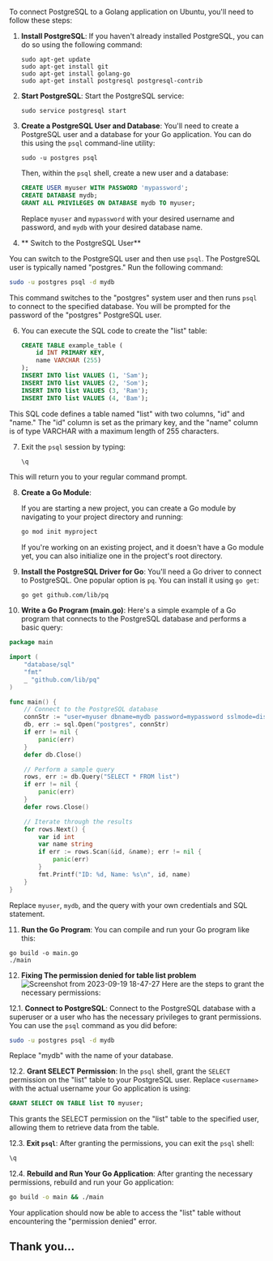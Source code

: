 To connect PostgreSQL to a Golang application on Ubuntu, you'll need to follow these steps:

1. **Install PostgreSQL**: If you haven't already installed PostgreSQL, you can do so using the following command:

   ```
   sudo apt-get update
   sudo apt-get install git
   sudo apt-get install golang-go
   sudo apt-get install postgresql postgresql-contrib
   ```

2. **Start PostgreSQL**: Start the PostgreSQL service:

   ```
   sudo service postgresql start
   ```

3. **Create a PostgreSQL User and Database**:
   You'll need to create a PostgreSQL user and a database for your Go application. You can do this using the `psql` command-line utility:

   ```
   sudo -u postgres psql
   ```

   Then, within the `psql` shell, create a new user and a database:

   ```sql
   CREATE USER myuser WITH PASSWORD 'mypassword';
   CREATE DATABASE mydb;
   GRANT ALL PRIVILEGES ON DATABASE mydb TO myuser;
   ```

   Replace `myuser` and `mypassword` with your desired username and password, and `mydb` with your desired database name.

5. ** Switch to the PostgreSQL User**

You can switch to the PostgreSQL user and then use `psql`. The PostgreSQL user is typically named "postgres." Run the following command:

```bash
sudo -u postgres psql -d mydb
```

This command switches to the "postgres" system user and then runs `psql` to connect to the specified database. You will be prompted for the password of the "postgres" PostgreSQL user.


6. You can execute the SQL code to create the "list" table:

   ```sql
   CREATE TABLE example_table (
       id INT PRIMARY KEY,
       name VARCHAR (255)
   );
   INSERT INTO list VALUES (1, 'Sam');
   INSERT INTO list VALUES (2, 'Som');
   INSERT INTO list VALUES (3, 'Ram');
   INSERT INTO list VALUES (4, 'Bam');
   ```

This SQL code defines a table named "list" with two columns, "id" and "name." The "id" column is set as the primary key, and the "name" column is of type VARCHAR with a maximum length of 255 characters.

7. Exit the `psql` session by typing:

   ```sql
   \q
   ```
   
This will return you to your regular command prompt.






8. **Create a Go Module**:

   If you are starting a new project, you can create a Go module by navigating to your project directory and running:

   ```bash
   go mod init myproject
   ```

   If you're working on an existing project, and it doesn't have a Go module yet, you can also initialize one in the project's root directory.

   
9. **Install the PostgreSQL Driver for Go**:
   You'll need a Go driver to connect to PostgreSQL. One popular option is `pq`. You can install it using `go get`:

   ```
   go get github.com/lib/pq
   ```

10. **Write a Go Program (main.go)**:
   Here's a simple example of a Go program that connects to the PostgreSQL database and performs a basic query:

   ```go
   package main

   import (
       "database/sql"
       "fmt"
       _ "github.com/lib/pq"
   )

   func main() {
       // Connect to the PostgreSQL database
       connStr := "user=myuser dbname=mydb password=mypassword sslmode=disable"
       db, err := sql.Open("postgres", connStr)
       if err != nil {
           panic(err)
       }
       defer db.Close()

       // Perform a sample query
       rows, err := db.Query("SELECT * FROM list")
       if err != nil {
           panic(err)
       }
       defer rows.Close()

       // Iterate through the results
       for rows.Next() {
           var id int
           var name string
           if err := rows.Scan(&id, &name); err != nil {
               panic(err)
           }
           fmt.Printf("ID: %d, Name: %s\n", id, name)
       }
   }
   ```

   Replace `myuser`, `mydb`, and the query with your own credentials and SQL statement.

11. **Run the Go Program**:
   You can compile and run your Go program like this:

   ```
   go build -o main.go
   ./main
   ```

12. **Fixing The permission denied for table list problem**
![Screenshot from 2023-09-19 18-47-27](https://github.com/KKBUGHUNTER/Others/assets/91019132/753e3674-17ed-429d-b9d6-81de0fdbf1e9)
 Here are the steps to grant the necessary permissions:

12.1. **Connect to PostgreSQL**: Connect to the PostgreSQL database with a superuser or a user who has the necessary privileges to grant permissions. You can use the `psql` command as you did before:

   ```bash
   sudo -u postgres psql -d mydb
   ```

   Replace "mydb" with the name of your database.

12.2. **Grant SELECT Permission**: In the `psql` shell, grant the `SELECT` permission on the "list" table to your PostgreSQL user. Replace `<username>` with the actual username your Go application is using:

   ```sql
   GRANT SELECT ON TABLE list TO myuser;
   ```

   This grants the SELECT permission on the "list" table to the specified user, allowing them to retrieve data from the table.

12.3. **Exit `psql`**: After granting the permissions, you can exit the `psql` shell:

   ```sql
   \q
   ```

12.4. **Rebuild and Run Your Go Application**: After granting the necessary permissions, rebuild and run your Go application:

   ```bash
   go build -o main && ./main
   ```

   Your application should now be able to access the "list" table without encountering the "permission denied" error.

## Thank you...
